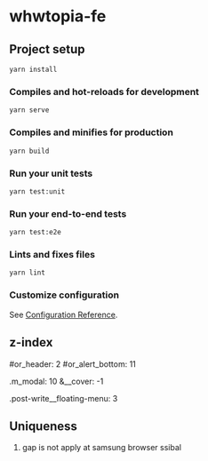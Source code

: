 # whwtopia-fe

## Project setup
```
yarn install
```

### Compiles and hot-reloads for development
```
yarn serve
```

### Compiles and minifies for production
```
yarn build
```

### Run your unit tests
```
yarn test:unit
```

### Run your end-to-end tests
```
yarn test:e2e
```

### Lints and fixes files
```
yarn lint
```

### Customize configuration
See [Configuration Reference](https://cli.vuejs.org/config/).


## z-index

#or_header: 2
#or_alert_bottom: 11

.m_modal: 10
  &__cover: -1

.post-write__floating-menu: 3

## Uniqueness

1. gap is not apply at samsung browser ssibal